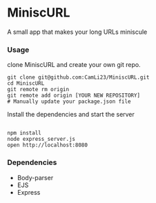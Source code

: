 MiniscURL
====================

A small app that makes your long URLs miniscule

### Usage

clone MiniscURL and create your own git repo.

```
git clone git@github.com:CamLi23/MiniscURL.git
cd MiniscURL
git remote rm origin
git remote add origin [YOUR NEW REPOSITORY]
# Manually update your package.json file
```
Install the dependencies and start the server

```

npm install
node express_server.js
open http://localhost:8080
```

### Dependencies

* Body-parser
* EJS
* Express